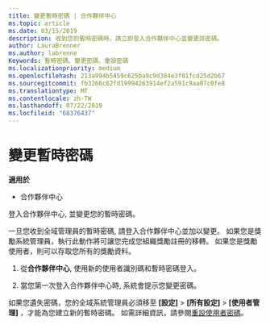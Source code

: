 ```yaml
---
title: 變更暫時密碼 | 合作夥伴中心
ms.topic: article
ms.date: 03/15/2019
description: 收到您的暫時密碼時，請立即登入合作夥伴中心並變更該密碼。
author: LauraBrenner
ms.author: labrenne
Keywords: 暫時密碼、變更密碼、重設密碼
ms.localizationpriority: medium
ms.openlocfilehash: 213a994b5459c625ba9c9d384e3f01fcd25d2b67
ms.sourcegitcommit: fb3266c62fd19994263914ef2a591c9aa07c0fe8
ms.translationtype: MT
ms.contentlocale: zh-TW
ms.lasthandoff: 07/22/2019
ms.locfileid: "68376437"
---
```

# <a name="change-your-temporary-password"></a>變更暫時密碼

**適用於**

-  合作夥伴中心

登入合作夥伴中心, 並變更您的暫時密碼。

一旦您收到全域管理員的暫時密碼, 請登入合作夥伴中心並加以變更。 如果您是獎勵系統管理員，執行此動作將可讓您完成您組織獎勵註冊的移轉。 如果您是獎勵使用者，則可以存取您所有的獎勵資料。

1.  從**合作夥伴中心**, 使用新的使用者識別碼和暫時密碼登入。

2.  當您第一次登入合作夥伴中心時, 系統會提示您變更密碼。

如果您遺失密碼，您的全域系統管理員必須移至 **\[設定\]**  >  **\[所有設定\]**  > **\[使用者管理\]** ，才能為您建立新的暫時密碼。
如需詳細資訊，請參閱[重設使用者密碼](reset-a-user-password.md)。


 

 



